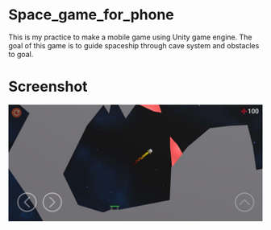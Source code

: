 # Space_game_for_phone
This is my practice to make a mobile game using Unity game engine. The goal of this game is to guide spaceship through cave system and obstacles to goal. 

# Screenshot
![Alt text](screenshots/screenshot_01.jpg?raw=true "Title")
